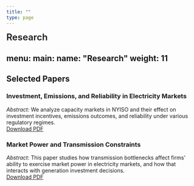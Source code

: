 ```yaml
---
title: ""
type: page
---
```


<span style="font-size:1.5rem; font-weight:600;">Research</span>


menu:
  main:
    name: "Research"
    weight: 11
---

## Selected Papers

### Investment, Emissions, and Reliability in Electricity Markets  
*Abstract:* We analyze capacity markets in NYISO and their effect on investment incentives, emissions outcomes, and reliability under various regulatory regimes.  
[Download PDF](/files/investment_emissions_reliability.pdf)

### Market Power and Transmission Constraints  
*Abstract:* This paper studies how transmission bottlenecks affect firms' ability to exercise market power in electricity markets, and how that interacts with generation investment decisions.  
[Download PDF](/files/market_power_transmission.pdf)



